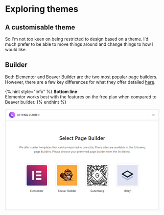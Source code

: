 # Exploring themes

## A customisable theme

So I'm not too keen on being restricted to design based on a theme. I'd much prefer to be able to move things around and change things to how I would like.

## Builder

Both Elementor and Beaver Builder are the two most popular page builders. However, there are a few key differences for what they offer detailed [here](https://www.collectiveray.com/beaver-builder-vs-elementor).

{% hint style="info" %}
**Bottom line**  
Elementor works best with the features on the free plan when compared to Beaver builder.
{% endhint %}

![](../../.gitbook/assets/image%20%2853%29.png)

